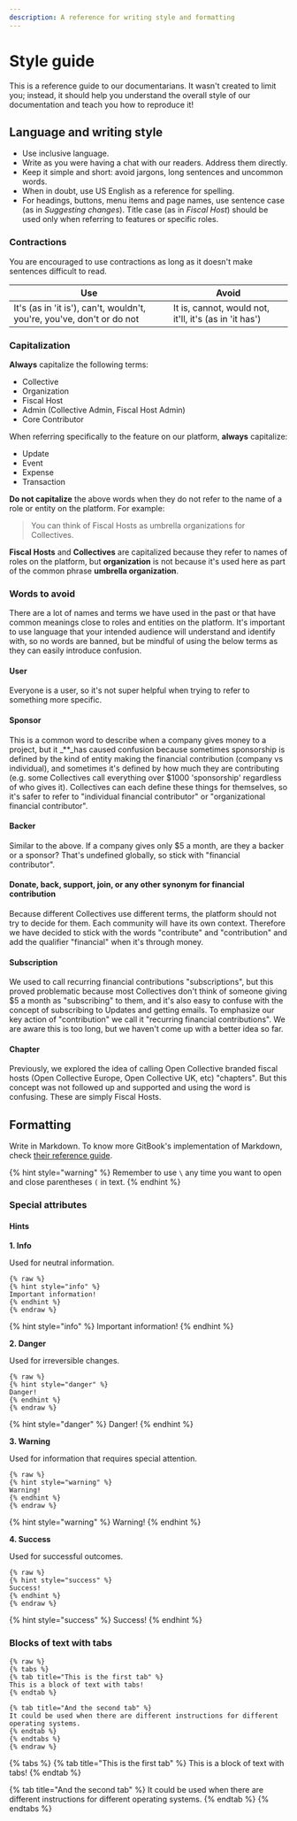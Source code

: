 ```yaml
---
description: A reference for writing style and formatting
---
```


# Style guide

This is a reference guide to our documentarians. It wasn't created to limit you; instead, it should help you understand the overall style of our documentation and teach you how to reproduce it!

## Language and writing style

* Use inclusive language.
* Write as you were having a chat with our readers. Address them directly.
* Keep it simple and short: avoid jargons, long sentences and uncommon words.
* When in doubt, use US English as a reference for spelling.
* For headings, buttons, menu items and page names, use sentence case (as in _Suggesting changes_). Title case (as in _Fiscal Host_) should be used only when referring to features or specific roles.

### Contractions

You are encouraged to use contractions as long as it doesn't make sentences difficult to read.

| Use                                                                    | Avoid                                                  |
| ---------------------------------------------------------------------- | ------------------------------------------------------ |
| It's (as in 'it is'), can't, wouldn't, you're, you've, don't or do not | It is, cannot, would not, it'll, it's (as in 'it has') |

### **Capitalization**

**Always** capitalize the following terms:

* Collective
* Organization
* Fiscal Host
* Admin (Collective Admin, Fiscal Host Admin)
* Core Contributor

When referring specifically to the feature on our platform, **always** capitalize:

* Update
* Event
* Expense
* Transaction

**Do not capitalize** the above words when they do not refer to the name of a role or entity on the platform. For example:

> You can think of Fiscal Hosts as umbrella organizations for Collectives.

**Fiscal Hosts** and **Collectives** are capitalized because they refer to names of roles on the platform, but **organization** is not because it's used here as part of the common phrase **umbrella organization**.

### **Words to avoid**

There are a lot of names and terms we have used in the past or that have common meanings close to roles and entities on the platform. It's important to use language that your intended audience will understand and identify with, so no words are banned, but be mindful of using the below terms as they can easily introduce confusion.

#### **User**

Everyone is a user, so it's not super helpful when trying to refer to something more specific.

#### **Sponsor**

This is a common word to describe when a company gives money to a project, but it \_\*\*\_has caused confusion because sometimes sponsorship is defined by the kind of entity making the financial contribution (company vs individual), and sometimes it's defined by how much they are contributing (e.g. some Collectives call everything over $1000 'sponsorship' regardless of who gives it). Collectives can each define these things for themselves, so it's safer to refer to "individual financial contributor" or "organizational financial contributor".

#### **Backer**

Similar to the above. If a company gives only $5 a month, are they a backer or a sponsor? That's undefined globally, so stick with "financial contributor".

#### **Donate, back, support, join, or any other synonym for financial contribution**

Because different Collectives use different terms, the platform should not try to decide for them. Each community will have its own context. Therefore we have decided to stick with the words "contribute" and "contribution" and add the qualifier "financial" when it's through money.

#### **Subscription**

We used to call recurring financial contributions "subscriptions", but this proved problematic because most Collectives don't think of someone giving $5 a month as "subscribing" to them, and it's also easy to confuse with the concept of subscribing to Updates and getting emails. To emphasize our key action of "contribution" we call it "recurring financial contributions". We are aware this is too long, but we haven't come up with a better idea so far.

#### **Chapter**

Previously, we explored the idea of calling Open Collective branded fiscal hosts (Open Collective Europe, Open Collective UK, etc) "chapters". But this concept was not followed up and supported and using the word is confusing. These are simply Fiscal Hosts.

## Formatting

Write in Markdown. To know more GitBook's implementation of Markdown, check [their reference guide](https://docs.gitbook.com/content-editing/markdown).

{% hint style="warning" %}
Remember to use `\` any time you want to open and close parentheses `(` in text.
{% endhint %}

### Special attributes

#### **Hints**

**1. Info**

Used for neutral information.

```
{% raw %}
{% hint style="info" %}
Important information!
{% endhint %}
{% endraw %}
```

{% hint style="info" %}
Important information!
{% endhint %}

**2. Danger**

Used for irreversible changes.

```
{% raw %}
{% hint style="danger" %}
Danger!
{% endhint %}
{% endraw %}
```

{% hint style="danger" %}
Danger!
{% endhint %}

**3. Warning**

Used for information that requires special attention.

```
{% raw %}
{% hint style="warning" %}
Warning!
{% endhint %}
{% endraw %}
```

{% hint style="warning" %}
Warning!
{% endhint %}

**4. Success**

Used for successful outcomes.

```
{% raw %}
{% hint style="success" %}
Success!
{% endhint %}
{% endraw %}
```

{% hint style="success" %}
Success!
{% endhint %}

### Blocks of text with tabs

```
{% raw %}
{% tabs %}
{% tab title="This is the first tab" %}
This is a block of text with tabs!
{% endtab %}

{% tab title="And the second tab" %}
It could be used when there are different instructions for different operating systems.
{% endtab %}
{% endtabs %}
{% endraw %}
```

{% tabs %}
{% tab title="This is the first tab" %}
This is a block of text with tabs!
{% endtab %}

{% tab title="And the second tab" %}
It could be used when there are different instructions for different operating systems.
{% endtab %}
{% endtabs %}
